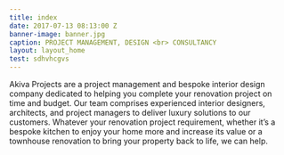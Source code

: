 ```yaml
---
title: index
date: 2017-07-13 08:13:00 Z
banner-image: banner.jpg
caption: PROJECT MANAGEMENT, DESIGN <br> CONSULTANCY
layout: layout_home
test: sdhvhcgvs
---
```


Akiva Projects are a project management and bespoke interior design company dedicated to helping you complete your renovation project on time and budget. Our team comprises experienced interior designers, architects, and project managers to deliver luxury solutions to our customers. Whatever your renovation project requirement, whether it’s a bespoke kitchen to enjoy your home more and increase its value or a townhouse renovation to bring your property back to life, we can help.


